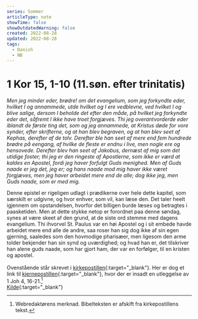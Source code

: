 ```yaml
---
series: Sommer
articleType: note
showTime: false
showOutdatedWarning: false
created: 2022-08-28
updated: 2022-08-28
tags:
  - Danish
  - NB
---
```


# 1 Kor 15, 1-10 (11.søn. efter trinitatis)
_Men jeg minder eder, brødre! om det evangelium, som jeg forkyndte eder, hvilket I og annammede, utde hvilket og I ere vedblevne, ved hvilket I og blive salige, dersom I beholde det efter den måde, på hvilket jeg forkyndte eder det, såfremt I ikke have troet forgjæves. Thi jeg overantvorderde eder iblandt de første ting det, som og jeg annammede, at Kristus døde for vore synder, efter skrifterne, og at han blev begraven, og at han blev seet af Kephas, derefter af de tolv. Derefter ble han seet af mere end fem hundrede brødre på eengang, af hvilke de fleste er endnu i live, men nogle ere og hensovede. Derefter blev han seet af Jakobus, dernæst af mig som det utidige foster; thi jeg er den ringeste af Apostlerne, som ikke er værd at kaldes en Apostel, fordi jeg haver forfulgt Guds menighed. Men af Guds naade er jeg det, jeg er; og hans naade mod mig haver ikke været forgjæves, men jeg haver arbeidet mere end de alle; dog ikke jeg, men Guds naade, som er med mig._

Denne epistel er rigeligen udlagt i prædikerne over hele dette kapitel, som særskilt er udgivne, og hvor enhver, som vil, kan læse den. Det taler heelt igjennem om opstandelsen, hvorfor det billigen burde læses og betragtes i paasketiden. Men at dette stykke netop er forordnet paa denne søndag, synes at være skeet af den grund, at de siste ord stemme med dagens evangelium. Thi ihvorvel St. Paulus var en høi Apostel og i sit embede havde arbeidet mere end alle de andre, saa roser han sig dog ikke af sin egen gjerning, saaledes som den hovmodige pharisæer, men ligesom den arme tolder bekjender han sin synd og uværdighed; og hvad han er, det tilskriver han alene guds naade, som har gjort ham, der var en forfølger, til en kristen og apostel.  
&nbsp;  
Ovenstående står skrevet i [kirkepostillen](https://www.nb.no/items/1ac135aafa043b78d331eaabe3acb866?page=1363){:target="_blank"}. Her er dog et link til [kjernepostillen](https://www.nb.no/items/2ef88f973ea4f2998038be780a622012?page=969){:target="_blank"}, hvor der er insadt en utleggelse av 1 Joh 4, 16-21.[^1] 
&nbsp;  
[Kilde](https://www.nb.no/items/1ac135aafa043b78d331eaabe3acb866?page=1149){:target="_blank"}

[^1]: Webredaktørens merknad. Bibelteksten er afskift fra kirkepostillens tekst.

<!-- 
Dr. Martin Luther's Church-Postil 
Original source: https://www.lutherdansk.dk
by Priest Finn B. Andersen.
Copied and processed into md-format 
by lovkyndig 2023.
-->
